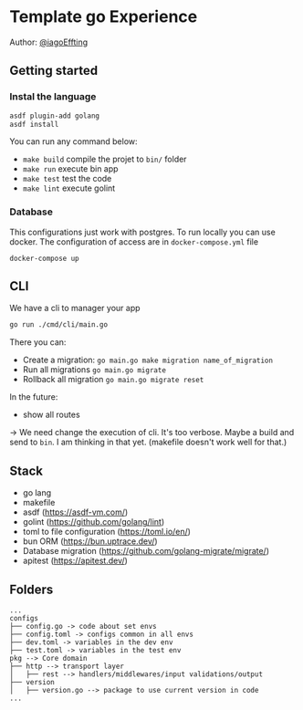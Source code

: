 # Template go Experience

Author: [@iagoEffting](https://twitter.com/iagoEffting)

## Getting started

### Instal the language

```sh
asdf plugin-add golang
asdf install
```

You can run any command below:

- `make build` compile the projet to `bin/` folder
- `make run` execute bin app
- `make test` test the code
- `make lint` execute golint


### Database

This configurations just work with postgres. To run locally you can use docker.
The configuration of access are in `docker-compose.yml` file

```
docker-compose up
```

## CLI

We have a cli to manager your app

```sh
go run ./cmd/cli/main.go
```

There you can:

- Create a migration: `go main.go make migration name_of_migration`
- Run all migrations `go main.go migrate`
- Rollback all migration `go main.go migrate reset`

In the future:

- show all routes

-> We need change the execution of cli. It's too verbose. Maybe a build and send to `bin`. I am thinking in that yet. (makefile doesn't work well for that.)

## Stack

- go lang
- makefile
- asdf (https://asdf-vm.com/)
- golint (https://github.com/golang/lint)
- toml to file configuration (https://toml.io/en/)
- bun ORM (https://bun.uptrace.dev/)
- Database migration (https://github.com/golang-migrate/migrate/)
- apitest (https://apitest.dev/)

## Folders

```
...
configs
├── config.go -> code about set envs
├── config.toml -> configs common in all envs
├── dev.toml -> variables in the dev env
├── test.toml -> variables in the test env
pkg --> Core domain
├── http --> transport layer
│   ├── rest --> handlers/middlewares/input validations/output
├── version
│   ├── version.go --> package to use current version in code
...
```